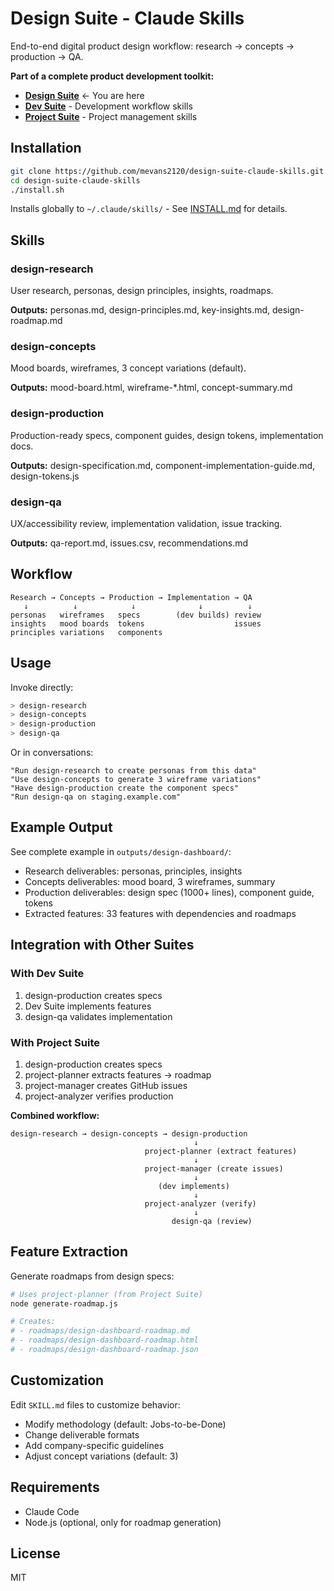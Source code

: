 # Design Suite - Claude Skills

End-to-end digital product design workflow: research → concepts → production → QA.

**Part of a complete product development toolkit:**
- **[Design Suite](https://github.com/mevans2120/design-suite-claude-skills)** ← You are here
- **[Dev Suite](https://github.com/mevans2120/dev-suite-claude-skills)** - Development workflow skills
- **[Project Suite](https://github.com/mevans2120/project-suite-claude-skills)** - Project management skills

## Installation

```bash
git clone https://github.com/mevans2120/design-suite-claude-skills.git
cd design-suite-claude-skills
./install.sh
```

Installs globally to `~/.claude/skills/` - See [INSTALL.md](INSTALL.md) for details.

## Skills

### design-research
User research, personas, design principles, insights, roadmaps.

**Outputs:** personas.md, design-principles.md, key-insights.md, design-roadmap.md

### design-concepts
Mood boards, wireframes, 3 concept variations (default).

**Outputs:** mood-board.html, wireframe-*.html, concept-summary.md

### design-production
Production-ready specs, component guides, design tokens, implementation docs.

**Outputs:** design-specification.md, component-implementation-guide.md, design-tokens.js

### design-qa
UX/accessibility review, implementation validation, issue tracking.

**Outputs:** qa-report.md, issues.csv, recommendations.md

## Workflow

```
Research → Concepts → Production → Implementation → QA
   ↓          ↓            ↓              ↓          ↓
personas   wireframes   specs        (dev builds) review
insights   mood boards  tokens                    issues
principles variations   components
```

## Usage

Invoke directly:
```bash
> design-research
> design-concepts
> design-production
> design-qa
```

Or in conversations:
```
"Run design-research to create personas from this data"
"Use design-concepts to generate 3 wireframe variations"
"Have design-production create the component specs"
"Run design-qa on staging.example.com"
```

## Example Output

See complete example in `outputs/design-dashboard/`:
- Research deliverables: personas, principles, insights
- Concepts deliverables: mood board, 3 wireframes, summary
- Production deliverables: design spec (1000+ lines), component guide, tokens
- Extracted features: 33 features with dependencies and roadmaps

## Integration with Other Suites

### With Dev Suite
1. design-production creates specs
2. Dev Suite implements features
3. design-qa validates implementation

### With Project Suite
1. design-production creates specs
2. project-planner extracts features → roadmap
3. project-manager creates GitHub issues
4. project-analyzer verifies production

**Combined workflow:**
```
design-research → design-concepts → design-production
                                         ↓
                              project-planner (extract features)
                                         ↓
                              project-manager (create issues)
                                         ↓
                                 (dev implements)
                                         ↓
                              project-analyzer (verify)
                                         ↓
                                    design-qa (review)
```

## Feature Extraction

Generate roadmaps from design specs:

```bash
# Uses project-planner (from Project Suite)
node generate-roadmap.js

# Creates:
# - roadmaps/design-dashboard-roadmap.md
# - roadmaps/design-dashboard-roadmap.html
# - roadmaps/design-dashboard-roadmap.json
```

## Customization

Edit `SKILL.md` files to customize behavior:
- Modify methodology (default: Jobs-to-be-Done)
- Change deliverable formats
- Add company-specific guidelines
- Adjust concept variations (default: 3)

## Requirements

- Claude Code
- Node.js (optional, only for roadmap generation)

## License

MIT
